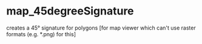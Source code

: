 # map_45degreeSignature
creates a 45° signature for polygons [for map viewer which can't use raster formats (e.g. *.png) for this]
